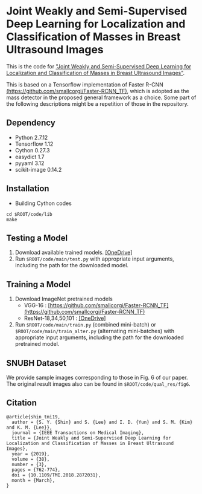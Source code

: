 # Joint Weakly and Semi-Supervised Deep Learning for Localization and Classification of Masses in Breast Ultrasound Images

This is the code for ["Joint Weakly and Semi-Supervised Deep Learning for Localization and Classification of Masses in Breast Ultrasound Images"](https://ieeexplore.ieee.org/abstract/document/8471199).

This is based on a Tensorflow implementation of Faster R-CNN [(https://github.com/smallcorgi/Faster-RCNN_TF)](https://github.com/smallcorgi/Faster-RCNN_TF), which is adopted as the mass detector in the proposed general framework as a choice. Some part of the following descriptions might be a repetition of those in the repository.

## Dependency
* Python 2.7.12
* Tensorflow 1.12
* Cython 0.27.3
* easydict 1.7
* pyyaml 3.12
* scikit-image 0.14.2

## Installation
* Building Cython codes
```
cd $ROOT/code/lib
make
```

## Testing a Model
1. Download available trained models. [[OneDrive]](https://onedrive.live.com/?authkey=%21AD9rIvC4ejVaD0s&id=613AC2A23C01CB69%2185607&cid=613AC2A23C01CB69)
2. Run `$ROOT/code/main/test.py` with appropriate input arguments, including the path for the downloaded model.

## Training a Model
1. Download ImageNet pretrained models
   * VGG-16 : [https://github.com/smallcorgi/Faster-RCNN_TF](https://github.com/smallcorgi/Faster-RCNN_TF)
   * ResNet-18,34,50,101 : [[OneDrive]](https://onedrive.live.com/?authkey=%21AM51TLQkoYZH7KQ&id=613AC2A23C01CB69%2185606&cid=613AC2A23C01CB69)
2. Run `$ROOT/code/main/train.py` (combined mini-batch) or `$ROOT/code/main/train_alter.py` (alternating mini-batches) with appropriate input arguments, including the path for the downloaded pretrained model.

## SNUBH Dataset
We provide sample images corresponding to those in Fig. 6 of our paper. The original result images also can be found in `$ROOT/code/qual_res/fig6`.

## Citation
```
@article{shin_tmi19,
  author = {S. Y. {Shin} and S. {Lee} and I. D. {Yun} and S. M. {Kim} and K. M. {Lee}},
  journal = {IEEE Transactions on Medical Imaging},
  title = {Joint Weakly and Semi-Supervised Deep Learning for Localization and Classification of Masses in Breast Ultrasound Images},
  year = {2019},
  volume = {38},
  number = {3},
  pages = {762-774},
  doi = {10.1109/TMI.2018.2872031},
  month = {March},
}
```
